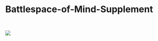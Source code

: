 # Battlespace-of-Mind-Supplement

<P>&nbsp;</P>

<img src="[https://github.com/autonomous019/Battlespace-of-Mind/blob/master/battle_space_cover.png](https://github.com/autonomous019/Battlespace-of-Mind/blob/master/battle_space_cover.png?raw=true)"> 
